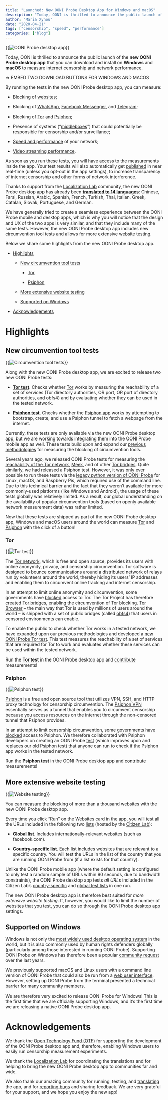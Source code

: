 ```yaml
---
title: "Launched: New OONI Probe Desktop App for Windows and macOS"
description: "Today, OONI is thrilled to announce the public launch of the new OONI Probe desktop app for Windows and macOS!"
author: "Maria Xynou"
date: "2020-04-21"
tags: ["censorship", "speed", "performance"]
categories: ["blog"]
---
```


{{<img src="images/desktop-feature.png" title="OONI Probe desktop app" alt="OONI Probe desktop app">}}

Today, OONI is thrilled to announce the public launch of the **new OONI
Probe desktop app** that you can download and install on **Windows** and
**macOS** to measure internet censorship and network performance.

=> EMBED TWO DOWNLOAD BUTTONS FOR WINDOWS AND MACOS

By running the tests in the new OONI Probe desktop app, you can measure:

* Blocking of [websites](https://ooni.org/nettest/web-connectivity/);

* Blocking of [WhatsApp](https://ooni.org/nettest/whatsapp/), [Facebook Messenger](https://ooni.org/nettest/facebook-messenger/), and
[Telegram](https://ooni.org/nettest/telegram/);

* Blocking of [Tor](https://ooni.org/nettest/tor/) and
[Psiphon](https://ooni.org/nettest/psiphon/);

* Presence of systems (“[middleboxes](https://ooni.org/nettest/http-invalid-request-line/)”)
that could potentially be responsible for censorship and/or surveillance;

* [Speed and performance](https://ooni.org/nettest/ndt/) of your
network;

* [Video streaming performance](https://ooni.org/nettest/dash/).

As soon as you run these tests, you will have access to the measurements
inside the app. Your test results will also automatically get
[published](https://ooni.org/data/) in near real-time (unless you
opt-out in the app settings), to increase transparency of internet
censorship and other forms of network interference.

Thanks to support from the [Localization Lab](https://www.localizationlab.org/) community, the new OONI Probe
desktop app has already been **[translated to 14 languages](https://www.transifex.com/otf/ooniprobe/)**: Chinese, Farsi,
Russian, Arabic, Spanish, French, Turkish, Thai, Italian, Greek,
Catalan, Slovak, Portuguese, and German.

We have generally tried to create a seamless experience between the OONI
Probe mobile and desktop apps, which is why you will notice that the
design and UX of the two apps is very similar, and that they include
many of the same tests. However, the new OONI Probe desktop app includes
new circumvention tool tests and allows for more extensive website
testing.

Below we share some highlights from the new OONI Probe desktop app.

* [Highlights](#highlights)

    * [New circumvention tool tests](#new-circumvention-tool-tests)

        * [Tor](#tor)

        * [Psiphon](#psiphon)

    * [More extensive website testing](#more-extensive-website-testing)

    * [Supported on Windows](#supported-on-windows)

* [Acknowledgements](#acknowledgements)

# Highlights

## New circumvention tool tests

{{<img src="images/circumvention.png" title="Circumvention tool tests" alt="Circumvention tool tests">}}

Along with the new OONI Probe desktop app, we are excited to release two new
OONI Probe tests:

* **[Tor test](https://ooni.org/nettest/tor/)**. Checks whether
[Tor](https://www.torproject.org/) works by measuring the
reachability of a set of services (Tor directory authorities, OR
port, OR port of directory authorities, and obfs4) and by
evaluating whether they can be used in the tested network.

* **[Psiphon test](https://ooni.org/nettest/psiphon/)**. Checks
whether the [Psiphon app](https://psiphon.ca/) works by
attempting to bootstrap, create, and use a Psiphon tunnel to fetch
a webpage from the internet.

Currently, these tests are only available via the new OONI Probe desktop
app, but we are working towards integrating them into the OONI Probe
mobile app as well. These tests build upon and expand our [previous methodologies](https://ooni.org/nettest/) for measuring the blocking of
circumvention tools.

Several years ago, we released OONI Probe tests for measuring the [reachability of the Tor network](https://ooni.org/nettest/vanilla-tor/),
[Meek](https://ooni.org/nettest/meek-fronted-requests/), and of other
[Tor bridges](https://ooni.org/nettest/tor-bridge-reachability/).
Quite similarly, we had released a Psiphon test. However, it was only
ever possible to run these tests via the [legacy python version of OONI Probe](https://github.com/ooni/probe-legacy) for Linux, macOS, and
Raspberry Pis, which required use of the command line. Due to this
technical barrier and the fact that they weren’t available for more
commonly-used platforms (like Windows and Android), the usage of these
tests globally was relatively limited. As a result, our global
understanding on the availability of popular circumvention tools (based
on openly available network measurement data) was rather limited.

Now that these tests are shipped as part of the new OONI Probe desktop
app, Windows and macOS users around the world can measure
[Tor](https://www.torproject.org/) and
[Psiphon](https://psiphon.ca/) with the click of a button!

### Tor

{{<img src="images/tor-test.png" title="Tor test" alt="Tor test">}}

The [Tor network](https://www.torproject.org/), which is free and open
source, provides its users with online anonymity, privacy, and
censorship circumvention. Tor software is designed to bounce
communications around a distributed network of relays run by volunteers
around the world, thereby hiding its users’ IP addresses and enabling
them to circumvent online tracking and internet censorship.

In an attempt to limit online anonymity and circumvention, some
governments have
[blocked](https://ooni.org/post/iran-internet-censorship/#anonymity-and-circumvention-tools)
access to Tor. The Tor Project has therefore created [Tor bridges](https://bridges.torproject.org/), enabling the circumvention of
Tor blocking. [Tor Browser](https://www.torproject.org/download/) – the
main way that Tor is used by millions of users around the world – is
shipped with a set of public bridges (called
[obfs4](https://bridges.torproject.org/bridges?transport=obfs4)) that
users in censored environments can enable.

To enable the public to check whether Tor works in a tested network, we
have expanded upon our previous methodologies and developed a [new OONI Probe Tor test](https://ooni.org/nettest/tor/). This test measures the
reachability of a set of services that are required for Tor to work and
evaluates whether these services can be used within the tested network.

Run the **[Tor test](https://ooni.org/nettest/tor/)** in the OONI
Probe desktop app and [contribute](https://explorer.ooni.org/)
measurements!

### Psiphon

{{<img src="images/psiphon-test.png" title="Psiphon test" alt="Psiphon test">}}

[Psiphon](https://psiphon.ca/) is a free
and open source tool that utilizes VPN, SSH, and HTTP proxy technology
for censorship circumvention. The [Psiphon VPN](https://psiphon.ca/en/download.html) essentially serves as a tunnel
that enables you to circumvent censorship because you access resources
on the internet through the non-censored tunnel that Psiphon provides.

In an attempt to limit censorship circumvention, some governments have
[blocked](https://ooni.org/post/iran-internet-censorship/#anonymity-and-circumvention-tools)
access to Psiphon. We therefore collaborated with Psiphon developers on
creating an OONI Probe [test](https://ooni.org/nettest/psiphon/)
(which improves upon and replaces our old Psiphon test) that anyone can
run to check if the Psiphon app works in the tested network.

Run the **[Psiphon test](https://ooni.org/nettest/psiphon/)** in the
OONI Probe desktop app and [contribute](https://explorer.ooni.org/)
measurements!

## More extensive website testing

{{<img src="images/accessible-site.png" title="Website testing" alt="Website testing">}}

You can measure the blocking of more than a thousand websites with the
new OONI Probe desktop app.

Every time you click “Run” on the Websites card in the app, you will
[test](https://ooni.org/nettest/web-connectivity/) all the URLs
included in the following two
[lists](https://github.com/citizenlab/test-lists/tree/master/lists)
(hosted by the [Citizen Lab](https://citizenlab.ca/)):

* **[Global list](https://github.com/citizenlab/test-lists/blob/master/lists/global.csv)**.
Includes internationally-relevant websites (such as facebook.com).

* **[Country-specific list](https://github.com/citizenlab/test-lists/tree/master/lists)**.
Each list includes websites that are relevant to a specific country. You will test the URLs in the list of the
country that you are running OONI Probe from (if a list exists for that country).

Unlike the OONI Probe mobile app (where the default setting is
configured to only test a random sample of URLs within 90 seconds, due
to bandwidth constraints), the OONI Probe desktop app tests *all URLs*
included in the Citizen Lab’s
[country-specific](https://github.com/citizenlab/test-lists/tree/master/lists)
and [global test lists](https://github.com/citizenlab/test-lists/blob/master/lists/global.csv)
in one run.

The new OONI Probe desktop app is therefore best suited for *more
extensive website testing*. If, however, you would like to limit the
number of websites that you test, you can do so through the OONI Probe
desktop app settings.

## Supported on Windows

Windows is not only the [most widely used desktop operating system](https://gs.statcounter.com/os-market-share) in the world, but
it is also commonly used by human rights defenders globally
(particularly among those interested in running OONI Probe). Supporting
OONI Probe on Windows has therefore been a popular [community request](https://ooni.org/post/ooni-partner-gathering-2017/#challenges-and-needs)
over the last years.

We previously supported macOS and Linux users with a command line
version of OONI Probe that could also be run from a [web user interface](https://ooni.org/post/web-ui-post/). However, setting up OONI
Probe from the terminal presented a technical barrier for many community
members.

We are therefore very excited to release OONI Probe for Windows! This is
the first time that we are officially supporting Windows, and it’s the
first time we are releasing a native OONI Probe desktop app.

# Acknowledgements

We thank the [Open Technology Fund (OTF)](https://www.opentech.fund/)
for supporting the development of the OONI Probe desktop app and,
therefore, enabling Windows users to easily run censorship measurement
experiments.

We thank the [Localization Lab](https://www.localizationlab.org/) for
coordinating the translations and for helping to bring the new OONI
Probe desktop app to communities far and wide.

We also thank our amazing community for running, testing, and
[translating](https://www.transifex.com/otf/ooniprobe/) the app, and
for [reporting bugs](https://github.com/ooni/probe/issues) and sharing
feedback. We are very grateful for your support, and we hope you enjoy
the new app!
